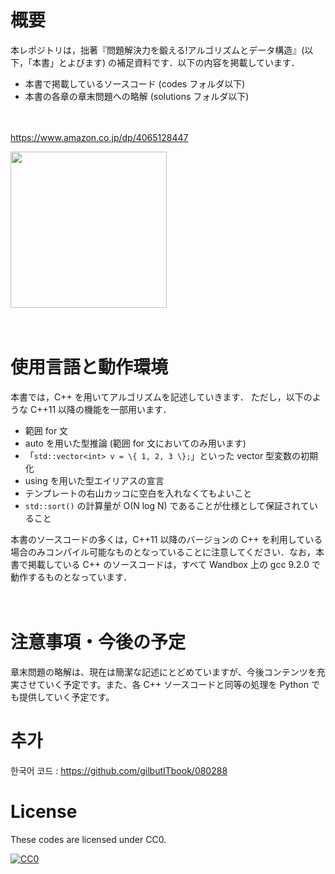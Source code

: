 # 概要

本レポジトリは，拙著『問題解決力を鍛える!アルゴリズムとデータ構造』(以下，「本書」とよびます) の補足資料です．以下の内容を掲載しています．

- 本書で掲載しているソースコード (codes フォルダ以下)
- 本書の各章の章末問題への略解 (solutions フォルダ以下)

　

https://www.amazon.co.jp/dp/4065128447

<img src=https://github.com/drken1215/book_algorithm_solution/blob/master/fig/book_image.png width=250mm>

　

# 使用言語と動作環境

本書では，C++ を用いてアルゴリズムを記述していきます．
ただし，以下のような C++11 以降の機能を一部用います．

- 範囲 for 文
- auto を用いた型推論 (範囲 for 文においてのみ用います)
- 「`std::vector<int> v = \{ 1, 2, 3 \};`」といった vector 型変数の初期化
- using を用いた型エイリアスの宣言
- テンプレートの右山カッコに空白を入れなくてもよいこと
- `std::sort()` の計算量が O(N log N) であることが仕様として保証されていること

本書のソースコードの多くは，C++11 以降のバージョンの C++ を利用している場合のみコンパイル可能なものとなっていることに注意してください．なお，本書で掲載している C++ のソースコードは，すべて Wandbox 上の gcc 9.2.0 で動作するものとなっています．　

　

# 注意事項・今後の予定

章末問題の略解は、現在は簡潔な記述にとどめていますが、今後コンテンツを充実させていく予定です。また、各 C++ ソースコードと同等の処理を Python でも提供していく予定です。

# 추가
한국어 코드 : https://github.com/gilbutITbook/080288


# License

These codes are licensed under CC0.

[![CC0](http://i.creativecommons.org/p/zero/1.0/88x31.png "CC0")](http://creativecommons.org/publicdomain/zero/1.0/deed.ja)
